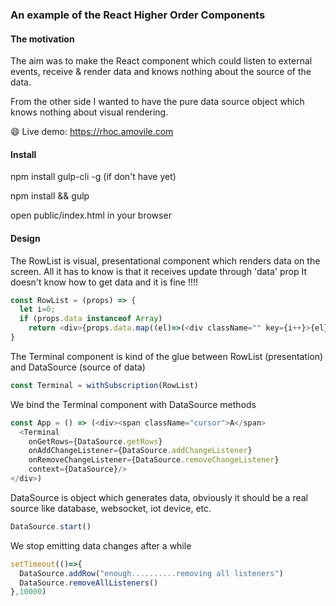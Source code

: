 ### An example of the React Higher Order Components

#### The motivation

The aim was to make the React component which could listen to external events, receive & render data and knows nothing about the source of the data.

From the other side I wanted to have the pure data source object which knows nothing about visual rendering.

:smile: Live demo: https://rhoc.amovile.com

#### Install

npm install gulp-cli -g
(if don't have yet)

npm install && gulp

open public/index.html in your browser

#### Design

The RowList is visual, presentational component which renders data on the screen.
All it has to know is that it receives update through 'data' prop
It doesn't know how to get data and it is fine !!!!

```JavaScript
const RowList = (props) => {
  let i=0;
  if (props.data instanceof Array) 
    return <div>{props.data.map((el)=>(<div className="" key={i++}>{el}</div>))}</div>
}
```

The Terminal component is kind of the glue between RowList (presentation) and DataSource (source of data)
```JavaScript
const Terminal = withSubscription(RowList)
```

We bind the Terminal component with DataSource methods
```JavaScript
const App = () => (<div><span className="cursor">A</span>
  <Terminal 
    onGetRows={DataSource.getRows} 
    onAddChangeListener={DataSource.addChangeListener}
    onRemoveChangeListener={DataSource.removeChangeListener}
    context={DataSource}/>
</div>)
```

DataSource is object which generates data, obviously it should be a real source like database, websocket, iot device, etc.
```JavaScript
DataSource.start()
```

We stop emitting data changes after a while
```JavaScript
setTimeout(()=>{
  DataSource.addRow("enough..........removing all listeners")
  DataSource.removeAllListeners()
},10000)
```



